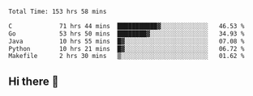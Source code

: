 <!--START_SECTION:waka-->

```txt
Total Time: 153 hrs 58 mins

C             71 hrs 44 mins  ███████████▓░░░░░░░░░░░░░   46.53 %
Go            53 hrs 50 mins  ████████▓░░░░░░░░░░░░░░░░   34.93 %
Java          10 hrs 55 mins  █▓░░░░░░░░░░░░░░░░░░░░░░░   07.08 %
Python        10 hrs 21 mins  █▓░░░░░░░░░░░░░░░░░░░░░░░   06.72 %
Makefile      2 hrs 30 mins   ▒░░░░░░░░░░░░░░░░░░░░░░░░   01.62 %
```

<!--END_SECTION:waka-->

## Hi there 👋

<!--
**prorok210/prorok210** is a ✨ _special_ ✨ repository because its `README.md` (this file) appears on your GitHub profile.

Here are some ideas to get you started:

- 🔭 I’m currently working on ...
- 🌱 I’m currently learning ...
- 👯 I’m looking to collaborate on ...
- 🤔 I’m looking for help with ...
- 💬 Ask me about ...
- 📫 How to reach me: ...
- 😄 Pronouns: ...
- ⚡ Fun fact: ...
-->
